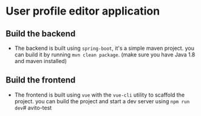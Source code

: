 # User profile editor application

## Build the backend

- The backend is built using `spring-boot`, it's a simple maven project. you can build it by running 
`mvn clean package`. (make sure you have Java 1.8 and maven installed)

## Build the frontend

- The frontend is built using `vue` with the `vue-cli` utility to scaffold the project. you can build the project and start a dev server using `npm run dev`# avito-test
